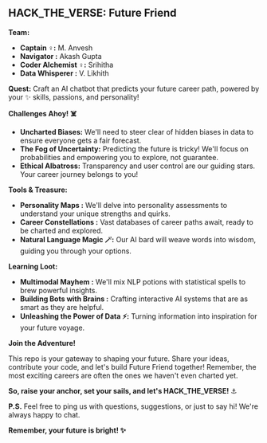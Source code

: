 ##  HACK_THE_VERSE: Future Friend 

**Team:**

* **Captain ‍♀️:** M. Anvesh
* **Navigator :** Akash Gupta
* **Coder Alchemist ‍♀️:** Srihitha
* **Data Whisperer ️:** V. Likhith

**Quest:** Craft an AI chatbot that predicts your future career path, powered by your ✨ skills, passions, and personality!

**Challenges Ahoy! ‍☠️**

* **Uncharted Biases:** We'll need to steer clear of hidden biases in data to ensure everyone gets a fair forecast. 
* **The Fog of Uncertainty:** Predicting the future is tricky! We'll focus on probabilities and empowering you to explore, not guarantee. 
* **Ethical Albatross:** Transparency and user control are our guiding stars. Your career journey belongs to you! 

**Tools & Treasure:**

* **Personality Maps ️:** We'll delve into personality assessments to understand your unique strengths and quirks.
* **Career Constellations :** Vast databases of career paths await, ready to be charted and explored.
* **Natural Language Magic 🪄:** Our AI bard will weave words into wisdom, guiding you through your options.

**Learning Loot:**

* **Multimodal Mayhem :** We'll mix NLP potions with statistical spells to brew powerful insights.
* **Building Bots with Brains :** Crafting interactive AI systems that are as smart as they are helpful.
* **Unleashing the Power of Data ⚡️:** Turning information into inspiration for your future voyage.

**Join the Adventure!** ️

This repo is your gateway to shaping your future. Share your ideas, contribute your code, and let's build Future Friend together! Remember, the most exciting careers are often the ones we haven't even charted yet. 

**So, raise your anchor, set your sails, and let's HACK_THE_VERSE!** ⚓️

**P.S.** Feel free to ping us with questions, suggestions, or just to say hi! We're always happy to chat. 

**Remember, your future is bright! ✨**

